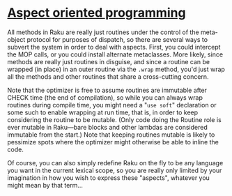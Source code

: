 [1]: https://rosettacode.org/wiki/Aspect_oriented_programming

# [Aspect oriented programming][1]





All methods in Raku are really just routines under the control of the meta-object protocol for purposes of dispatch, so there are several ways to subvert the system in order to deal with aspects.  First, you could intercept the MOP calls, or you could install alternate metaclasses.  More likely, since methods are really just routines in disguise, and since a routine can be wrapped (in place) in an outer routine via the `.wrap` method, you'd just wrap all the methods and other routines that share a cross-cutting concern.



Note that the optimizer is free to assume routines are immutable after CHECK time (the end of compilation), so while you can always wrap routines during compile time, you might need a "`use soft`" declaration or some such to enable wrapping at run time, that is, in order to keep considering the routine to be mutable.  (Only code doing the Routine role is ever mutable in Raku—bare blocks and other lambdas are considered immutable from the start.)  Note that keeping routines mutable is likely to pessimize spots where the optimizer might otherwise be able to inline the code.



Of course, you can also simply redefine Raku on the fly to be any language you want in the current lexical scope, so you are really only limited by your imagination in how you wish to express these "aspects", whatever you might mean by that term…
